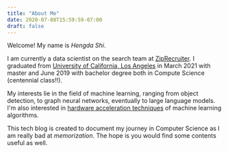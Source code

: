 ```yaml
---
title: "About Me"
date: 2020-07-08T15:59:59-07:00
draft: false
---
```


Welcome! My name is *Hengda Shi*.

I am currently a data scientist on the search team at [ZipRecruiter](https://www.ziprecruiter.com/).
I graduated from [University of California, Los Angeles](https://www.cs.ucla.edu/) in March 2021 with master and June 2019 with bachelor degree both in Compute Science (centennial class!!).

My interests lie in the field of machine learning, ranging from object detection, to graph neural networks, eventually to large language models.
I'm also interested in [hardware acceleration techniques](https://en.wikipedia.org/wiki/AI_accelerator) of machine learning algorithms.

This tech blog is created to document my journey in Computer Science as I am really bad at *memorization*.
The hope is you would find some contents useful as well.
